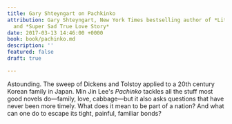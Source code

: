 ```yaml
---
title: Gary Shteyngart on Pachkinko
attribution: Gary Shteyngart, New York Times bestselling author of *Little Failure*
  and *Super Sad True Love Story*
date: 2017-03-13 14:46:00 +0000
book: book/pachinko.md
description: ''
featured: false
draft: true

---
```

Astounding. The sweep of Dickens and Tolstoy applied to a 20th century Korean family in Japan. Min Jin Lee's *Pachinko* tackles all the stuff most good novels do—family, love, cabbage—but it also asks questions that have never been more timely. What does it mean to be part of a nation? And what can one do to escape its tight, painful, familiar bonds?